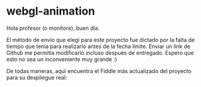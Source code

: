 # webgl-animation

Hola profesor (o monitore), buen día.

El método de envío que elegí para este proyecto fue dictado por la falta de tiempo que tenía para realizarlo antes de la fecha límite. Enviar un link de Github me permitía modificarlo incluso después de entregado. Espero que esto no sea un inconveniente muy grande :)

De todas maneras, aquí encuentra el Fiddle más actualizado del proyecto para su despliegue real:
